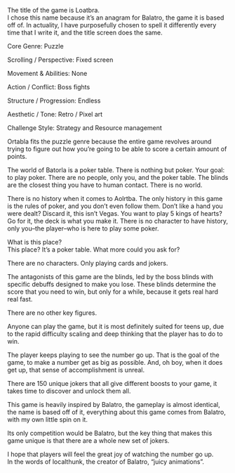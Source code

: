 The title of the game is Loatbra.  
I chose this name because it’s an anagram for Balatro, the game it is based off of. In actuality, I have purposefully chosen to spell it differently every time that I write it, and the title screen does the same.

Core Genre: Puzzle

Scrolling / Perspective: Fixed screen

Movement & Abilities: None

 Action / Conflict: Boss fights

Structure / Progression: Endless

Aesthetic / Tone: Retro / Pixel art

Challenge Style: Strategy and Resource management

Ortabla fits the puzzle genre because the entire game revolves around trying to figure out how you’re going to be able to score a certain amount of points.

The world of Batorla is a poker table. There is nothing but poker. Your goal: to play poker. There are no people, only you, and the poker table. The blinds are the closest thing you have to human contact. There is no world.

There is no history when it comes to Aolrtba. The only history in this game is the rules of poker, and you don’t even follow them. Don’t like a hand you were dealt? Discard it, this isn’t Vegas. You want to play 5 kings of hearts? Go for it, the deck is what you make it. There is no character to have history, only you–the player–who is here to play some poker.

What is this place?  
This place? It’s a poker table. What more could you ask for?

There are no characters. Only playing cards and jokers.

The antagonists of this game are the blinds, led by the boss blinds with specific debuffs designed to make you lose. These blinds determine the score that you need to win, but only for a while, because it gets real hard real fast.

There are no other key figures.

Anyone can play the game, but it is most definitely suited for teens up, due to the rapid difficulty scaling and deep thinking that the player has to do to win.

The player keeps playing to see the number go up. That is the goal of the game, to make a number get as big as possible. And, oh boy, when it does get up, that sense of accomplishment is unreal.

There are 150 unique jokers that all give different boosts to your game, it takes time to discover and unlock them all.

This game is heavily inspired by Balatro, the gameplay is almost identical, the name is based off of it, everything about this game comes from Balatro, with my own little spin on it.

Its only competition would be Balatro, but the key thing that makes this game unique is that there are a whole new set of jokers.

I hope that players will feel the great joy of watching the number go up.  
In the words of localthunk, the creator of Balatro, “juicy animations”.